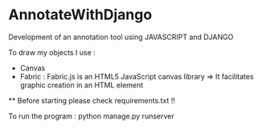 # AnnotateWithDjango

Development of an annotation tool using JAVASCRIPT and DJANGO

To draw my objects I use : 
- Canvas
- Fabric : Fabric.js is an HTML5 JavaScript canvas library
          =>  It facilitates graphic creation in an HTML <canvas> element
    
** Before starting please check requirements.txt !!

To run the program : python manage.py runserver

